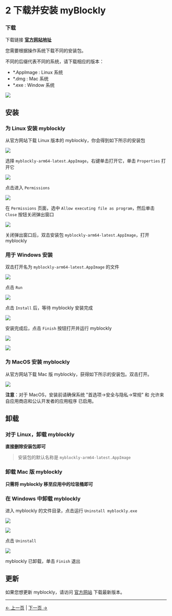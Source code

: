 # 2 下载并安装 myBlockly

### 下载

下载链接 **[官方网站地址](https://www.elephantrobotics.com/en/downloads/)**

您需要根据操作系统下载不同的安装包。

不同的后缀代表不同的系统，请下载相应的版本：

- \*.AppImage : Linux 系统
- \*.dmg : Mac 系统
- \*.exe : Window 系统

![](../../../../resources/5-BasicApplication/5.2/5.2.1/img/download.png)

## 安装

### 为 Linux 安装 myblockly

从官方网站下载 Linux 版本的 myblockly，你会得到如下所示的安装包

![](../../../../resources/5-BasicApplication/5.2/5.2.1/img/appimage.png)

选择 `myblockly-arm64-latest.AppImage`，右键单击打开它，单击 `Properties` 打开它

<img src="../../../../resources/5-BasicApplication/5.2/5.2.1/img/appimage1.png"  />

点击进入 `Permissions`

<img src="../../../../resources/5-BasicApplication/5.2/5.2.1/img/appimage2.png"  />

在 `Permissions` 页面，选中 `Allow executing file as program`，然后单击 `Close` 按钮关闭弹出窗口

<img src="../../../../resources/5-BasicApplication/5.2/5.2.1/img/appimage3.png"  />

关闭弹出窗口后，双击安装包 `myblockly-arm64-latest.AppImage`，打开 myblockly

### 用于 Windows 安装

双击打开名为 `myblockly-arm64-latest.AppImage` 的文件

![](../../../../resources/5-BasicApplication/5.2/5.2.1/img/install_1.png)

点击 `Run`

![](../../../../resources/5-BasicApplication/5.2/5.2.1/img/install_2.png)

点击 `Install` 后，等待 myblockly 安装完成

![](../../../../resources/5-BasicApplication/5.2/5.2.1/img/install_3.png)

安装完成后，点击 `Finish` 按钮打开并运行 myblockly

![](../../../../resources/5-BasicApplication/5.2/5.2.1/img/install_4.png)

![](../../../../resources/5-BasicApplication/5.2/5.2.1/img/install_5.png)

### 为 MacOS 安装 myblockly

从官方网站下载 Mac 版 myblockly，获得如下所示的安装包。双击打开。

![](../../../../resources/5-BasicApplication/5.2/5.2.1/img/mac.png)

**注意**：对于 MacOS，安装前请确保系统 "首选项->安全与隐私->常规" 和 允许来自应用商店和公认开发者的应用程序 已启用。

## 卸载

### 对于 Linux，卸载 myblockly

**直接删除安装包即可**

> 安装包的默认名称是 `myblockly-arm64-latest.AppImage`

### 卸载 Mac 版 myblockly

**只需将 myblockly 移至应用中的垃圾桶即可**

### 在 Windows 中卸载 myblockly

进入 myblockly 的文件目录，点击运行 `Uninstall myblockly.exe`

<img src="../../../../resources/5-BasicApplication/5.2/5.2.1/img/uninstall.png"  />

![](../../../../resources/5-BasicApplication/5.2/5.2.1/img/uninstall_1.png)

点击 `Uninstall`

![](../../../../resources/5-BasicApplication/5.2/5.2.1/img/uninstall_2.png)

myblockly 已卸载，单击 `Finish` 退出

## 更新

如果您想更新 myblockly，请访问 [官方网站](https://www.elephantrobotics.com/en/downloads/) 下载最新版本。

---

[← 上一页](./1-myBlocklyFirstUse.md) | [下一页 →](./3-interface_description.md)
